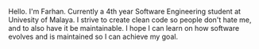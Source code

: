 Hello. I'm Farhan. Currently a 4th year Software Engineering student at Univesity of Malaya. I strive to create clean code so people don't hate me, and to also have it be maintainable. I hope I can learn on how software evolves and is maintained so I can achieve my goal.   
<!--
**4peng/4peng** is a ✨ _special_ ✨ repository because its `README.md` (this file) appears on your GitHub profile.

Here are some ideas to get you started:

- 🔭 I’m currently working on ...
- 🌱 I’m currently learning ...
- 👯 I’m looking to collaborate on ...
- 🤔 I’m looking for help with ...
- 💬 Ask me about ...
- 📫 How to reach me: ...
- 😄 Pronouns: ...
- ⚡ Fun fact: ...
-->

